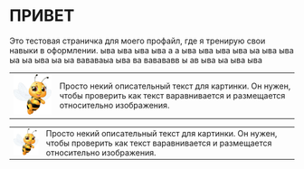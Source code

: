 # ПРИВЕТ
Это тестовая страничка для моего профайл, где я тренирую свои навыки в оформлении. ыва ыва ыва ыва а а ыва ыва ыва ыва ыа ыва ыва ыа ыа ыва ыа ыа вававаыа ыва ва вавававв ы ав ыва ыа ыва ыва 

|||
|--:|:--|
|[<img title="Портфолио Аналитика Данных" width="200" src="https://github.com/agvaravin/agvaravin/blob/main/pche.jpg" />][DataAnalitic]|Просто некий описательный текст для картинки. Он нужен, чтобы проверить как текст варавнивается и размещается относительно изображения.|

<table border="0" bordercolor = "#ffffff">
  <tr border="0" bordercolor = "#ffffff">
    <td><a href=[DataAnalitic]"><img title="Портфолио Аналитика Данных" width="120" src="https://github.com/agvaravin/agvaravin/blob/main/pche.jpg" /></a></td>
    <td>Просто некий описательный текст для картинки. Он нужен, чтобы проверить как текст варавнивается и размещается относительно изображения.</td>
  </tr>
</table>

[DataAnalitic]: https://github.com/agvaravin/DataAnalitic
